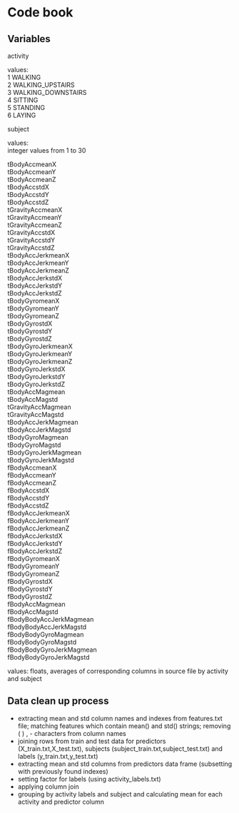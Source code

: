 # Code book

<h2>Variables</h2>

<p>activity</p>
<p>values:<br>
1 WALKING<br>
2 WALKING_UPSTAIRS<br>
3 WALKING_DOWNSTAIRS<br>
4 SITTING<br>
5 STANDING<br>
6 LAYING<br>
</p>
<p>subject</p>
<p>values:<br>
integer values from 1 to 30</p>


<p>tBodyAccmeanX<br>
tBodyAccmeanY<br>
tBodyAccmeanZ<br>
tBodyAccstdX<br>
tBodyAccstdY<br>
tBodyAccstdZ<br>
tGravityAccmeanX<br>
tGravityAccmeanY<br>
tGravityAccmeanZ<br>
tGravityAccstdX<br>
tGravityAccstdY<br>
tGravityAccstdZ<br>
tBodyAccJerkmeanX<br>
tBodyAccJerkmeanY<br>
tBodyAccJerkmeanZ<br>
tBodyAccJerkstdX<br>
tBodyAccJerkstdY<br>
tBodyAccJerkstdZ<br>
tBodyGyromeanX<br>
tBodyGyromeanY<br>
tBodyGyromeanZ<br>
tBodyGyrostdX<br>
tBodyGyrostdY<br>
tBodyGyrostdZ<br>
tBodyGyroJerkmeanX<br>
tBodyGyroJerkmeanY<br>
tBodyGyroJerkmeanZ<br>
tBodyGyroJerkstdX<br>
tBodyGyroJerkstdY<br>
tBodyGyroJerkstdZ<br>
tBodyAccMagmean<br>
tBodyAccMagstd<br>
tGravityAccMagmean<br>
tGravityAccMagstd<br>
tBodyAccJerkMagmean<br>
tBodyAccJerkMagstd<br>
tBodyGyroMagmean<br>
tBodyGyroMagstd<br>
tBodyGyroJerkMagmean<br>
tBodyGyroJerkMagstd<br>
fBodyAccmeanX<br>
fBodyAccmeanY<br>
fBodyAccmeanZ<br>
fBodyAccstdX<br>
fBodyAccstdY<br>
fBodyAccstdZ<br>
fBodyAccJerkmeanX<br>
fBodyAccJerkmeanY<br>
fBodyAccJerkmeanZ<br>
fBodyAccJerkstdX<br>
fBodyAccJerkstdY<br>
fBodyAccJerkstdZ<br>
fBodyGyromeanX<br>
fBodyGyromeanY<br>
fBodyGyromeanZ<br>
fBodyGyrostdX<br>
fBodyGyrostdY<br>
fBodyGyrostdZ<br>
fBodyAccMagmean<br>
fBodyAccMagstd<br>
fBodyBodyAccJerkMagmean<br>
fBodyBodyAccJerkMagstd<br>
fBodyBodyGyroMagmean<br>
fBodyBodyGyroMagstd<br>
fBodyBodyGyroJerkMagmean<br>
fBodyBodyGyroJerkMagstd<br>
</p>

<p>values: floats, averages of corresponding columns in source file by activity and subject</p>

<h2>Data clean up process</h2>
<ul>
<li>extracting mean and std column names and indexes from features.txt file; matching features which contain mean() and std() strings; removing ( ) , - characters from column names</li>
<li>joining rows from train and test data for predictors (X_train.txt,X_test.txt), subjects (subject_train.txt,subject_test.txt) and labels (y_train.txt,y_test.txt)</li>
<li>extracting mean and std columns from predictors data frame (subsetting with previously found indexes)</li>
<li>setting factor for labels (using activity_labels.txt)</li>
<li>applying column join</li>
<li>grouping by activity labels and subject and calculating mean for each activity and predictor column</li>
</ul>
